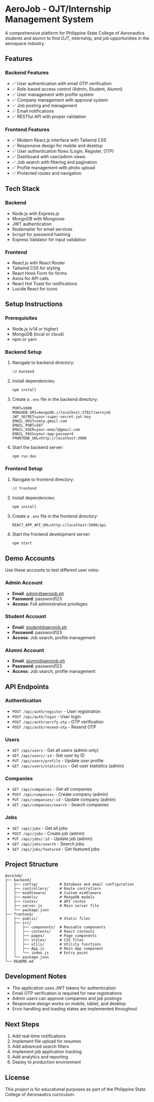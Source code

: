 # AeroJob - OJT/Internship Management System

A comprehensive platform for Philippine State College of Aeronautics students and alumni to find OJT, internship, and job opportunities in the aerospace industry.

## Features

### Backend Features
- ✅ User authentication with email OTP verification
- ✅ Role-based access control (Admin, Student, Alumni)
- ✅ User management with profile system
- ✅ Company management with approval system
- ✅ Job posting and management
- ✅ Email notifications
- ✅ RESTful API with proper validation

### Frontend Features
- ✅ Modern React.js interface with Tailwind CSS
- ✅ Responsive design for mobile and desktop
- ✅ User authentication flows (Login, Register, OTP)
- ✅ Dashboard with user/admin views
- ✅ Job search with filtering and pagination
- ✅ Profile management with photo upload
- ✅ Protected routes and navigation

## Tech Stack

### Backend
- Node.js with Express.js
- MongoDB with Mongoose
- JWT authentication
- Nodemailer for email services
- bcrypt for password hashing
- Express Validator for input validation

### Frontend
- React.js with React Router
- Tailwind CSS for styling
- React Hook Form for forms
- Axios for API calls
- React Hot Toast for notifications
- Lucide React for icons

## Setup Instructions

### Prerequisites
- Node.js (v14 or higher)
- MongoDB (local or cloud)
- npm or yarn

### Backend Setup
1. Navigate to backend directory:
   ```bash
   cd backend
   ```

2. Install dependencies:
   ```bash
   npm install
   ```

3. Create a `.env` file in the backend directory:
   ```env
   PORT=5000
   MONGODB_URI=mongodb://localhost:27017/aerojob
   JWT_SECRET=your-super-secret-jwt-key
   EMAIL_HOST=smtp.gmail.com
   EMAIL_PORT=587
   EMAIL_USER=your-email@gmail.com
   EMAIL_PASS=your-app-password
   FRONTEND_URL=http://localhost:3000
   ```

4. Start the backend server:
   ```bash
   npm run dev
   ```

### Frontend Setup
1. Navigate to frontend directory:
   ```bash
   cd frontend
   ```

2. Install dependencies:
   ```bash
   npm install
   ```

3. Create a `.env` file in the frontend directory:
   ```env
   REACT_APP_API_URL=http://localhost:5000/api
   ```

4. Start the frontend development server:
   ```bash
   npm start
   ```

## Demo Accounts

Use these accounts to test different user roles:

### Admin Account
- **Email**: admin@aerojob.ph
- **Password**: password123
- **Access**: Full administrative privileges

### Student Account
- **Email**: student@aerojob.ph
- **Password**: password123
- **Access**: Job search, profile management

### Alumni Account
- **Email**: alumni@aerojob.ph
- **Password**: password123
- **Access**: Job search, profile management

## API Endpoints

### Authentication
- `POST /api/auth/register` - User registration
- `POST /api/auth/login` - User login
- `POST /api/auth/verify-otp` - OTP verification
- `POST /api/auth/resend-otp` - Resend OTP

### Users
- `GET /api/users` - Get all users (admin only)
- `GET /api/users/:id` - Get user by ID
- `PUT /api/users/profile` - Update user profile
- `GET /api/users/statistics` - Get user statistics (admin)

### Companies
- `GET /api/companies` - Get all companies
- `POST /api/companies` - Create company (admin)
- `PUT /api/companies/:id` - Update company (admin)
- `GET /api/companies/search` - Search companies

### Jobs
- `GET /api/jobs` - Get all jobs
- `POST /api/jobs` - Create job (admin)
- `PUT /api/jobs/:id` - Update job (admin)
- `GET /api/jobs/search` - Search jobs
- `GET /api/jobs/featured` - Get featured jobs

## Project Structure

```
AeroJob/
├── backend/
│   ├── config/          # Database and email configuration
│   ├── controllers/     # Route controllers
│   ├── middleware/      # Custom middleware
│   ├── models/          # MongoDB models
│   ├── routes/          # API routes
│   ├── server.js        # Main server file
│   └── package.json
├── frontend/
│   ├── public/          # Static files
│   ├── src/
│   │   ├── components/  # Reusable components
│   │   ├── contexts/    # React contexts
│   │   ├── pages/       # Page components
│   │   ├── styles/      # CSS files
│   │   ├── utils/       # Utility functions
│   │   ├── App.js       # Main App component
│   │   └── index.js     # Entry point
│   └── package.json
└── README.md
```

## Development Notes

- The application uses JWT tokens for authentication
- Email OTP verification is required for new registrations
- Admin users can approve companies and job postings
- Responsive design works on mobile, tablet, and desktop
- Error handling and loading states are implemented throughout

## Next Steps

1. Add real-time notifications
2. Implement file upload for resumes
3. Add advanced search filters
4. Implement job application tracking
5. Add analytics and reporting
6. Deploy to production environment

## License

This project is for educational purposes as part of the Philippine State College of Aeronautics curriculum.
